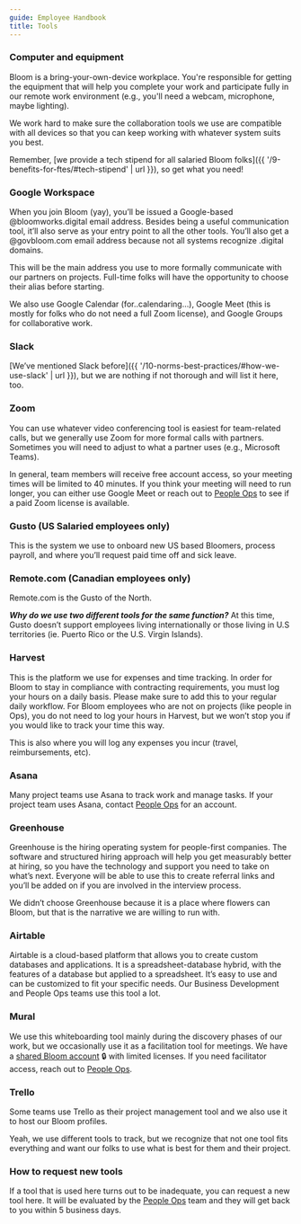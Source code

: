 ```yaml
---
guide: Employee Handbook
title: Tools
---
```


### Computer and equipment

Bloom is a bring-your-own-device workplace. You're responsible for getting the equipment that will help you complete your work and participate fully in our remote work environment (e.g., you'll need a webcam, microphone, maybe lighting).

We work hard to make sure the collaboration tools we use are compatible with all devices so that you can keep working with whatever system suits you best. 

Remember, [we provide a tech stipend for all salaried Bloom folks]({{ '/9-benefits-for-ftes/#tech-stipend' | url }}), so get what you need!

### Google Workspace

When you join Bloom (yay), you’ll be issued a Google-based @bloomworks.digital email address. Besides being a useful communication tool, it’ll also serve as your entry point to all the other tools. You’ll also get a @govbloom.com email address because not all systems recognize .digital domains. 

This will be the main address you use to more formally communicate with our partners on projects. Full-time folks will have the opportunity to choose their alias before starting.

We also use Google Calendar (for..calendaring…), Google Meet (this is mostly for folks who do not need a full Zoom license), and Google Groups for collaborative work.

### Slack

[We’ve mentioned Slack before]({{ '/10-norms-best-practices/#how-we-use-slack' | url }}), but we are nothing if not thorough and will list it here, too.

### Zoom

You can use whatever video conferencing tool is easiest for team-related calls, but we generally use Zoom for more formal calls with partners. Sometimes you will need to adjust to what a partner uses (e.g., Microsoft Teams).

In general, team members will receive free account access, so your meeting times will be limited to 40 minutes. If you think your meeting will need to run longer, you can either use Google Meet or reach out to [People Ops](mailto:blossom@bloomworks.digital) to see if a paid Zoom license is available.

### Gusto (US Salaried employees only)

This is the system we use to onboard new US based Bloomers, process payroll, and where you’ll request paid time off and sick leave.

### Remote.com (Canadian employees only)

Remote.com is the Gusto of the North. 

**_Why do we use two different tools for the same function?_** At this time, Gusto doesn’t support employees living internationally or those living in U.S territories (ie. Puerto Rico or the U.S. Virgin Islands).

### Harvest

This is the platform we use for expenses and time tracking. In order for Bloom to stay in compliance with contracting requirements, you must log your hours on a daily basis. Please make sure to add this to your regular daily workflow. For Bloom employees who are not on projects (like people in Ops), you do not need to log your hours in Harvest, but we won’t stop you if you would like to track your time this way.

This is also where you will log any expenses you incur (travel, reimbursements, etc).

### Asana

Many project teams use Asana to track work and manage tasks. If your project team uses Asana, contact [People Ops](mailto:blossom@bloomworks.digital) for an account.

### Greenhouse

Greenhouse is the hiring operating system for people-first companies. The software and structured hiring approach will help you get measurably better at hiring, so you have the technology and support you need to take on what’s next. Everyone will be able to use this to create referral links and you’ll be added on if you are involved in the interview process.

We didn’t choose Greenhouse because it is a place where flowers can Bloom, but that is the narrative we are willing to run with.

### Airtable

Airtable is a cloud-based platform that allows you to create custom databases and applications. It is a spreadsheet-database hybrid, with the features of a database but applied to a spreadsheet. It’s easy to use and can be customized to fit your specific needs. Our Business Development and People Ops teams use this tool a lot.

### Mural

We use this whiteboarding tool mainly during the discovery phases of our work, but we occasionally use it as a facilitation tool for meetings. We have a [shared Bloom account](https://app.mural.co/t/bloom5049) 🔒 with limited licenses. If you need facilitator access, reach out to [People Ops](mailto:blossom@bloomworks.digital).

### Trello

Some teams use Trello as their project management tool and we also use it to host our Bloom profiles.

Yeah, we use different tools to track, but we recognize that not one tool fits everything and want our folks to use what is best for them and their project.

### How to request new tools

If a tool that is used here turns out to be inadequate, you can request a new tool here. It will be evaluated by the [People Ops](mailto:blossom@bloomworks.digital) team and they will get back to you within 5 business days.